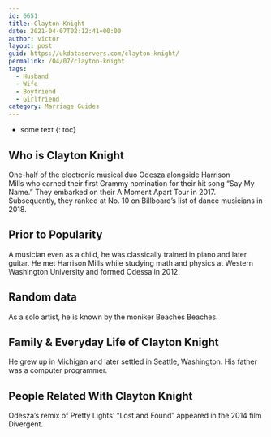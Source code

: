 ```yaml
---
id: 6651
title: Clayton Knight
date: 2021-04-07T02:12:41+00:00
author: victor
layout: post
guid: https://ukdataservers.com/clayton-knight/
permalink: /04/07/clayton-knight
tags:
  - Husband
  - Wife
  - Boyfriend
  - Girlfriend
category: Marriage Guides
---
```


* some text
{: toc}


## Who is Clayton Knight



One-half of the electronic musical duo Odesza alongside Harrison Mills who earned their first Grammy nomination for their hit song &#8220;Say My Name.&#8221; They embarked on their A Moment Apart Tour in 2017. Subsequently, they ranked at No. 10 on Billboard&#8217;s list of dance musicians in 2018. 

                
                
                
## Prior to Popularity



A musician even as a child, he was classically trained in piano and later guitar. He met Harrison Mills while studying math and physics at Western Washington University and formed Odessa in 2012.

                
                
                
## Random data



As a solo artist, he is known by the moniker Beaches Beaches.

                
                
                
## Family & Everyday Life of Clayton Knight



He grew up in Michigan and later settled in Seattle, Washington. His father was a computer programmer.

                
                
                
## People Related With Clayton Knight



Odesza&#8217;s remix of Pretty Lights&#8217; &#8220;Lost and Found&#8221; appeared in the 2014 film Divergent.

                
              
            
          
          
          